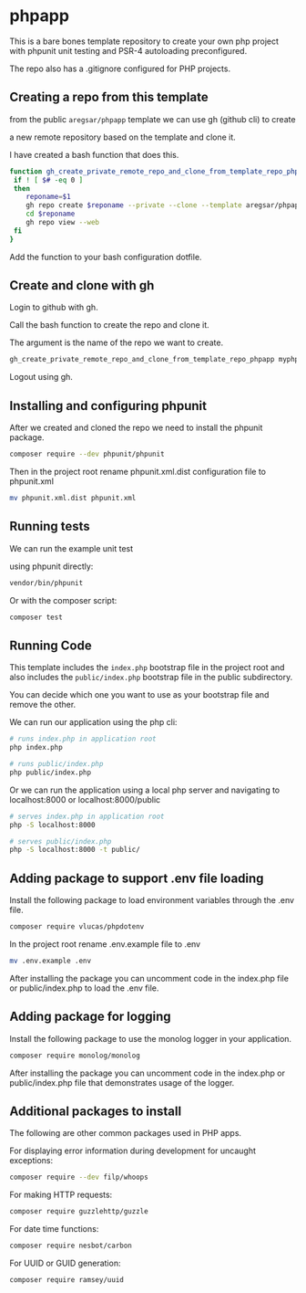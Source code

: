 # phpapp

This is a bare bones template repository to create your own php project with phpunit unit testing and PSR-4 autoloading preconfigured.

The repo also has a .gitignore configured for PHP projects.

## Creating a repo from this template

from the public `aregsar/phpapp` template we can use gh (github cli) to create

a new remote repository based on the template and clone it.

I have created a bash function that does this.

```bash
function gh_create_private_remote_repo_and_clone_from_template_repo_phpapp() {
 if ! [ $# -eq 0 ]
 then
    reponame=$1
    gh repo create $reponame --private --clone --template aregsar/phpapp
    cd $reponame
    gh repo view --web
 fi
}
```

Add the function to your bash configuration dotfile.

## Create and clone with gh

Login to github with gh.

Call the bash function to create the repo and clone it.

The argument is the name of the repo we want to create.

```bash
gh_create_private_remote_repo_and_clone_from_template_repo_phpapp myphpapp
```

Logout using gh.

## Installing and configuring phpunit

After we created and cloned the repo we need to install the phpunit package.

```bash
composer require --dev phpunit/phpunit
```

Then in the project root rename phpunit.xml.dist configuration file to phpunit.xml

```bash
mv phpunit.xml.dist phpunit.xml
```

## Running tests

We can run the example unit test

using phpunit directly:

```bash
vendor/bin/phpunit
```

Or with the composer script:

```bash
composer test
```

## Running Code

This template includes the `index.php` bootstrap file in the project root and also includes the `public/index.php` bootstrap file in the public subdirectory.

You can decide which one you want to use as your bootstrap file and remove the other.

We can run our application using the php cli:

```bash
# runs index.php in application root
php index.php

# runs public/index.php
php public/index.php
```

Or we can run the application using a local php server and navigating to localhost:8000 or localhost:8000/public

```bash
# serves index.php in application root
php -S localhost:8000

# serves public/index.php
php -S localhost:8000 -t public/
```

## Adding package to support .env file loading

Install the following package to load environment variables through the .env file.

```bash
composer require vlucas/phpdotenv
```

In the project root rename .env.example file to .env

```bash
mv .env.example .env
```

After installing the package you can uncomment code in the index.php file or public/index.php to load the .env file.

## Adding package for logging

Install the following package to use the monolog logger in your application.

```bash
composer require monolog/monolog
```

After installing the package you can uncomment code in the index.php or public/index.php file that demonstrates usage of the logger.

## Additional packages to install

The following are other common packages used in PHP apps.

For displaying error information during development for uncaught exceptions:

```bash
composer require --dev filp/whoops
```

For making HTTP requests:

```bash
composer require guzzlehttp/guzzle
```

For date time functions:

```bash
composer require nesbot/carbon
```

For UUID or GUID generation:

```bash
composer require ramsey/uuid
```
